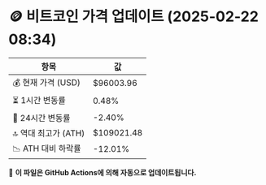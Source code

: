 # 🪙 비트코인 가격 업데이트 (2025-02-22 08:34)

| 항목                | 값 |
|--------------------|----------------|
| 💰 현재 가격 (USD) | $96003.96 |
| ⏳ 1시간 변동률    | 0.48% |
| 📆 24시간 변동률   | -2.40% |
| 🔝 역대 최고가 (ATH) | $109021.48 |
| 📉 ATH 대비 하락률 | -12.01% |

🔄 **이 파일은 GitHub Actions에 의해 자동으로 업데이트됩니다.**
